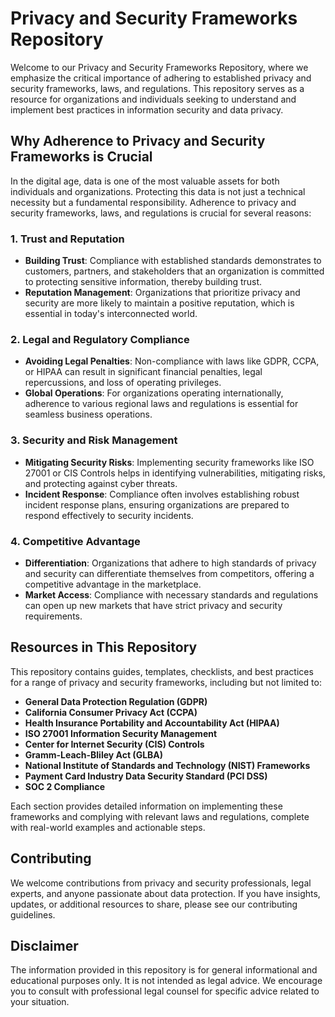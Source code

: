 # Privacy and Security Frameworks Repository

Welcome to our Privacy and Security Frameworks Repository, where we emphasize the critical importance of adhering to established privacy and security frameworks, laws, and regulations. This repository serves as a resource for organizations and individuals seeking to understand and implement best practices in information security and data privacy.

## Why Adherence to Privacy and Security Frameworks is Crucial

In the digital age, data is one of the most valuable assets for both individuals and organizations. Protecting this data is not just a technical necessity but a fundamental responsibility. Adherence to privacy and security frameworks, laws, and regulations is crucial for several reasons:

### 1. Trust and Reputation
- **Building Trust**: Compliance with established standards demonstrates to customers, partners, and stakeholders that an organization is committed to protecting sensitive information, thereby building trust.
- **Reputation Management**: Organizations that prioritize privacy and security are more likely to maintain a positive reputation, which is essential in today's interconnected world.

### 2. Legal and Regulatory Compliance
- **Avoiding Legal Penalties**: Non-compliance with laws like GDPR, CCPA, or HIPAA can result in significant financial penalties, legal repercussions, and loss of operating privileges.
- **Global Operations**: For organizations operating internationally, adherence to various regional laws and regulations is essential for seamless business operations.

### 3. Security and Risk Management
- **Mitigating Security Risks**: Implementing security frameworks like ISO 27001 or CIS Controls helps in identifying vulnerabilities, mitigating risks, and protecting against cyber threats.
- **Incident Response**: Compliance often involves establishing robust incident response plans, ensuring organizations are prepared to respond effectively to security incidents.

### 4. Competitive Advantage
- **Differentiation**: Organizations that adhere to high standards of privacy and security can differentiate themselves from competitors, offering a competitive advantage in the marketplace.
- **Market Access**: Compliance with necessary standards and regulations can open up new markets that have strict privacy and security requirements.

## Resources in This Repository

This repository contains guides, templates, checklists, and best practices for a range of privacy and security frameworks, including but not limited to:

- **General Data Protection Regulation (GDPR)**
- **California Consumer Privacy Act (CCPA)**
- **Health Insurance Portability and Accountability Act (HIPAA)**
- **ISO 27001 Information Security Management**
- **Center for Internet Security (CIS) Controls**
- **Gramm-Leach-Bliley Act (GLBA)**
- **National Institute of Standards and Technology (NIST) Frameworks**
- **Payment Card Industry Data Security Standard (PCI DSS)**
- **SOC 2 Compliance**

Each section provides detailed information on implementing these frameworks and complying with relevant laws and regulations, complete with real-world examples and actionable steps.

## Contributing

We welcome contributions from privacy and security professionals, legal experts, and anyone passionate about data protection. If you have insights, updates, or additional resources to share, please see our contributing guidelines.

## Disclaimer

The information provided in this repository is for general informational and educational purposes only. It is not intended as legal advice. We encourage you to consult with professional legal counsel for specific advice related to your situation.
